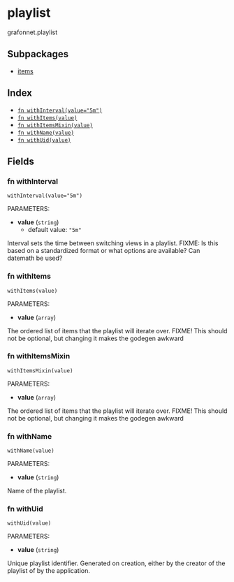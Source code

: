 # playlist

grafonnet.playlist

## Subpackages

* [items](items.md)

## Index

* [`fn withInterval(value="5m")`](#fn-withinterval)
* [`fn withItems(value)`](#fn-withitems)
* [`fn withItemsMixin(value)`](#fn-withitemsmixin)
* [`fn withName(value)`](#fn-withname)
* [`fn withUid(value)`](#fn-withuid)

## Fields

### fn withInterval

```jsonnet
withInterval(value="5m")
```

PARAMETERS:

* **value** (`string`)
   - default value: `"5m"`

Interval sets the time between switching views in a playlist.
FIXME: Is this based on a standardized format or what options are available? Can datemath be used?
### fn withItems

```jsonnet
withItems(value)
```

PARAMETERS:

* **value** (`array`)

The ordered list of items that the playlist will iterate over.
FIXME! This should not be optional, but changing it makes the godegen awkward
### fn withItemsMixin

```jsonnet
withItemsMixin(value)
```

PARAMETERS:

* **value** (`array`)

The ordered list of items that the playlist will iterate over.
FIXME! This should not be optional, but changing it makes the godegen awkward
### fn withName

```jsonnet
withName(value)
```

PARAMETERS:

* **value** (`string`)

Name of the playlist.
### fn withUid

```jsonnet
withUid(value)
```

PARAMETERS:

* **value** (`string`)

Unique playlist identifier. Generated on creation, either by the
creator of the playlist of by the application.